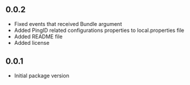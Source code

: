 ## 0.0.2

* Fixed events that received Bundle argument
* Added PingID related configurations properties to local.properties file
* Added README file
* Added license

## 0.0.1

* Initial package version
